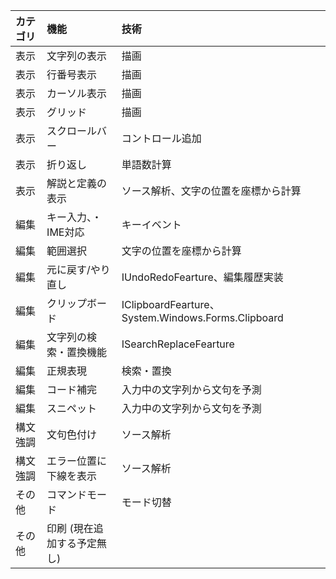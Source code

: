 ﻿|カテゴリ|機能|技術|
|:--|:--|:--|
|表示|文字列の表示|描画|
|表示|行番号表示|描画|
|表示|カーソル表示|描画|
|表示|グリッド|描画|
|表示|スクロールバー|コントロール追加|
|表示|折り返し|単語数計算|
|表示|解説と定義の表示|ソース解析、文字の位置を座標から計算|
|編集|キー入力、・IME対応|キーイベント|
|編集|範囲選択|文字の位置を座標から計算|
|編集|元に戻す/やり直し|IUndoRedoFearture、編集履歴実装|
|編集|クリップボード|IClipboardFearture、System.Windows.Forms.Clipboard|
|編集|文字列の検索・置換機能|ISearchReplaceFearture|
|編集|正規表現|検索・置換|
|編集|コード補完|入力中の文字列から文句を予測|
|編集|スニペット|入力中の文字列から文句を予測|
|構文強調|文句色付け|ソース解析|
|構文強調|エラー位置に下線を表示|ソース解析|
|その他|コマンドモード|モード切替|
|その他|印刷 (現在追加する予定無し)||
